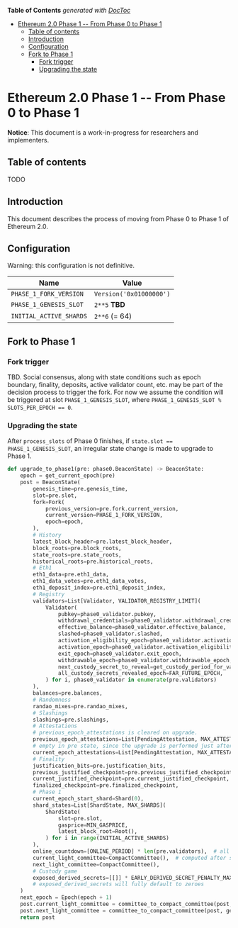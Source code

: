 <!-- START doctoc generated TOC please keep comment here to allow auto update -->
<!-- DON'T EDIT THIS SECTION, INSTEAD RE-RUN doctoc TO UPDATE -->
**Table of Contents**  *generated with [DocToc](https://github.com/thlorenz/doctoc)*

- [Ethereum 2.0 Phase 1 -- From Phase 0 to Phase 1](#ethereum-20-phase-1----from-phase-0-to-phase-1)
  - [Table of contents](#table-of-contents)
  - [Introduction](#introduction)
  - [Configuration](#configuration)
  - [Fork to Phase 1](#fork-to-phase-1)
    - [Fork trigger](#fork-trigger)
    - [Upgrading the state](#upgrading-the-state)

<!-- END doctoc generated TOC please keep comment here to allow auto update -->

# Ethereum 2.0 Phase 1 -- From Phase 0 to Phase 1

**Notice**: This document is a work-in-progress for researchers and implementers.

## Table of contents

<!-- TOC -->

 TODO

<!-- /TOC -->

## Introduction

This document describes the process of moving from Phase 0 to Phase 1 of Ethereum 2.0.

## Configuration

Warning: this configuration is not definitive.

| Name | Value |
| - | - |
| `PHASE_1_FORK_VERSION` | `Version('0x01000000')` |
| `PHASE_1_GENESIS_SLOT` | `2**5` **TBD** |
| `INITIAL_ACTIVE_SHARDS` | `2**6` (= 64) |

## Fork to Phase 1

### Fork trigger

TBD. Social consensus, along with state conditions such as epoch boundary, finality, deposits, active validator count, etc. may be part of the decision process to trigger the fork. For now we assume the condition will be triggered at slot `PHASE_1_GENESIS_SLOT`, where `PHASE_1_GENESIS_SLOT % SLOTS_PER_EPOCH == 0`.

### Upgrading the state

After `process_slots` of Phase 0 finishes, if `state.slot == PHASE_1_GENESIS_SLOT`, an irregular state change is made to upgrade to Phase 1.

```python
def upgrade_to_phase1(pre: phase0.BeaconState) -> BeaconState:
    epoch = get_current_epoch(pre)
    post = BeaconState(
        genesis_time=pre.genesis_time,
        slot=pre.slot,
        fork=Fork(
            previous_version=pre.fork.current_version,
            current_version=PHASE_1_FORK_VERSION,
            epoch=epoch,
        ),
        # History
        latest_block_header=pre.latest_block_header,
        block_roots=pre.block_roots,
        state_roots=pre.state_roots,
        historical_roots=pre.historical_roots,
        # Eth1
        eth1_data=pre.eth1_data,
        eth1_data_votes=pre.eth1_data_votes,
        eth1_deposit_index=pre.eth1_deposit_index,
        # Registry
        validators=List[Validator, VALIDATOR_REGISTRY_LIMIT](
            Validator(
                pubkey=phase0_validator.pubkey,
                withdrawal_credentials=phase0_validator.withdrawal_credentials,
                effective_balance=phase0_validator.effective_balance,
                slashed=phase0_validator.slashed,
                activation_eligibility_epoch=phase0_validator.activation_eligibility_epoch,
                activation_epoch=phase0_validator.activation_eligibility_epoch,
                exit_epoch=phase0_validator.exit_epoch,
                withdrawable_epoch=phase0_validator.withdrawable_epoch,
                next_custody_secret_to_reveal=get_custody_period_for_validator(ValidatorIndex(i), epoch),
                all_custody_secrets_revealed_epoch=FAR_FUTURE_EPOCH,
            ) for i, phase0_validator in enumerate(pre.validators)
        ),
        balances=pre.balances,
        # Randomness
        randao_mixes=pre.randao_mixes,
        # Slashings
        slashings=pre.slashings,
        # Attestations
        # previous_epoch_attestations is cleared on upgrade. 
        previous_epoch_attestations=List[PendingAttestation, MAX_ATTESTATIONS * SLOTS_PER_EPOCH](),
        # empty in pre state, since the upgrade is performed just after an epoch boundary.
        current_epoch_attestations=List[PendingAttestation, MAX_ATTESTATIONS * SLOTS_PER_EPOCH](),
        # Finality
        justification_bits=pre.justification_bits,
        previous_justified_checkpoint=pre.previous_justified_checkpoint,
        current_justified_checkpoint=pre.current_justified_checkpoint,
        finalized_checkpoint=pre.finalized_checkpoint,
        # Phase 1
        current_epoch_start_shard=Shard(0),
        shard_states=List[ShardState, MAX_SHARDS](
            ShardState(
                slot=pre.slot,
                gasprice=MIN_GASPRICE,
                latest_block_root=Root(),
            ) for i in range(INITIAL_ACTIVE_SHARDS)
        ),
        online_countdown=[ONLINE_PERIOD] * len(pre.validators),  # all online
        current_light_committee=CompactCommittee(),  # computed after state creation
        next_light_committee=CompactCommittee(),
        # Custody game
        exposed_derived_secrets=[[]] * EARLY_DERIVED_SECRET_PENALTY_MAX_FUTURE_EPOCHS,
        # exposed_derived_secrets will fully default to zeroes
    )
    next_epoch = Epoch(epoch + 1)
    post.current_light_committee = committee_to_compact_committee(post, get_light_client_committee(post, epoch))
    post.next_light_committee = committee_to_compact_committee(post, get_light_client_committee(post, next_epoch))
    return post
```
